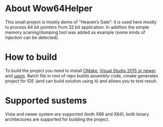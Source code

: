 # About Wow64Helper
This small project is mostly demo of “Heaven’s Gate”: it is used here mostly to process 64 bit pointers from 32 bit application. 
In addition the simple memory scaning/dumping tool was added as example (some kinds of injection can be detected).

# How to build
To build the project you need to install [CMake](https://cmake.org/download/), [Visual Studio 2015 or newer](https://visualstudio.microsoft.com/ru/downloads/) 
and [uasm](http://www.terraspace.co.uk/uasm.html). Batch file in root of repo builds assembly code, cmake generates project for IDE (and can build solution using it) 
and allows you to test result.

# Supported sustems
Vista and newer system are supported (both X86 and X64), both binary architectures are supported for building the project.
